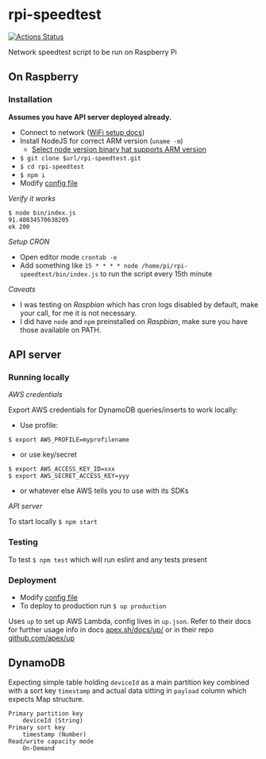 # rpi-speedtest

[![Actions Status](https://github.com/ivarprudnikov/rpi-speedtest/workflows/Node%20CI/badge.svg)](https://github.com/ivarprudnikov/rpi-speedtest/actions)

Network speedtest script to be run on Raspberry Pi

## On Raspberry

### Installation

**Assumes you have API server deployed already.**

- Connect to network ([WiFi setup docs](https://www.raspberrypi.org/documentation/configuration/wireless/wireless-cli.md))
- Install NodeJS for correct ARM version (`uname -m`)
  - [Select node version binary hat supports ARM version](https://nodejs.org/en/download/)
- `$ git clone $url/rpi-speedtest.git`
- `$ cd rpi-speedtest`
- `$ npm i`
- Modify [config file](./config.json)

*Verify it works*

```shell script
$ node bin/index.js
91.40834570638205
ok 200
```

*Setup CRON*

- Open editor mode `crontab -e`
- Add something like `15 * * * * node /home/pi/rpi-speedtest/bin/index.js` to run the script every 15th minute

*Caveats*

- I was testing on _Raspbian_ which has cron logs disabled by default, make your call, for me it is not necessary.
- I did have `node` and `npm` preinstalled on _Raspbian_, make sure you have those available on PATH.

## API server

### Running locally

*AWS credentials*

Export AWS credentials for DynamoDB queries/inserts to work locally:
- Use profile: 
```
$ export AWS_PROFILE=myprofilename
```
- or use key/secret 
```
$ export AWS_ACCESS_KEY_ID=xxx
$ export AWS_SECRET_ACCESS_KEY=yyy
```
- or whatever else AWS tells you to use with its SDKs

*API server*

To start locally `$ npm start`

### Testing

To test `$ npm test` which will run eslint and any tests present

### Deployment

- Modify [config file](./up.json)
- To deploy to production run `$ up production`

Uses `up` to set up AWS Lambda, config lives in `up.json`. Refer to their docs for further usage info in docs [apex.sh/docs/up/](https://apex.sh/docs/up/) or in their repo [github.com/apex/up](https://github.com/apex/up)

## DynamoDB

Expecting simple table holding `deviceId` as a main partition key combined with a sort key `timestamp` and actual data sitting in `payload` column which expects Map structure.

```
Primary partition key
	deviceId (String)
Primary sort key
	timestamp (Number)
Read/write capacity mode
	On-Demand
```
